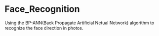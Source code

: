 Face_Recognition
================

Using the BP-ANN(Back Propagate Artificial Netual Network) algorithm to recognize the face direction in photos. 
